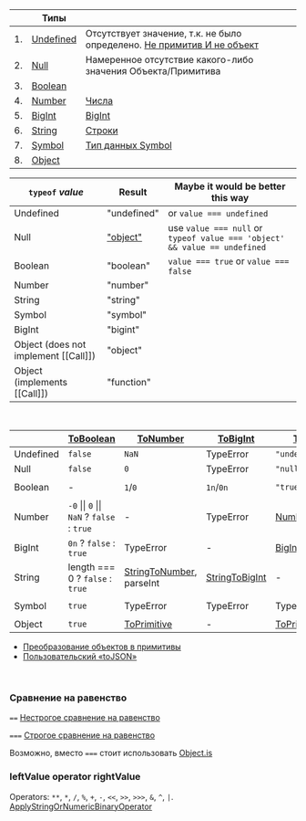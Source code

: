 
|    | Типы                                                                                                                              |                                                                                                                             |
|----|-----------------------------------------------------------------------------------------------------------------------------------|-----------------------------------------------------------------------------------------------------------------------------|
| 1. | [Undefined](https://tc39.es/ecma262/multipage/ecmascript-data-types-and-values.html#sec-ecmascript-language-types-undefined-type) | Отсутствует значение, т.к. не было определено. [Не примитив И не объект](https://2ality.com/2013/05/history-undefined.html) | 
| 2. | [Null](https://tc39.es/ecma262/multipage/ecmascript-data-types-and-values.html#sec-ecmascript-language-types-null-type)           | Намеренное отсутствие какого-либо значения Объекта/Примитива                                                                | 
| 3. | [Boolean](https://tc39.es/ecma262/multipage/ecmascript-data-types-and-values.html#sec-ecmascript-language-types-boolean-type)     |                                                                                                                             | 
| 4. | [Number](https://tc39.es/ecma262/multipage/ecmascript-data-types-and-values.html#sec-ecmascript-language-types-number-type)       | [Числа](https://learn.javascript.ru/number)                                                                                 | 
| 5. | [BigInt](https://tc39.es/ecma262/multipage/ecmascript-data-types-and-values.html#sec-ecmascript-language-types-bigint-type)       | [BigInt](https://learn.javascript.ru/bigint)                                                                                | 
| 6. | [String](https://tc39.es/ecma262/multipage/ecmascript-data-types-and-values.html#sec-ecmascript-language-types-string-type)       | [Строки](https://learn.javascript.ru/string)                                                                                | 
| 7. | [Symbol](https://tc39.es/ecma262/multipage/ecmascript-data-types-and-values.html#sec-ecmascript-language-types-symbol-type)       | [Тип данных Symbol](https://learn.javascript.ru/symbol)                                                                     | 
| 8. | [Object](https://tc39.es/ecma262/multipage/ecmascript-data-types-and-values.html#sec-object-type)                                 |                                                                                                                             | 
  
| `typeof` *value*                     | Result                                                  | Maybe it would be better this way                                         |
|--------------------------------------|---------------------------------------------------------|---------------------------------------------------------------------------|
| Undefined                            | "undefined"                                             | or `value === undefined`                                                  |
| Null                                 | ["object"](https://2ality.com/2013/10/typeof-null.html) | use `value === null` or `typeof value === 'object' && value == undefined` |
| Boolean                              | "boolean"                                               | `value === true` or `value === false`                                     |
| Number                               | "number"                                                |
| String                               | "string"                                                |
| Symbol                               | "symbol"                                                |
| BigInt                               | "bigint"                                                |
| Object (does not implement [[Call]]) | "object"                                                |
| Object (implements [[Call]])         | "function"                                              |
<br/>

|           | [ToBoolean](https://tc39.es/ecma262/multipage/abstract-operations.html#sec-toboolean) | [ToNumber](https://tc39.es/ecma262/multipage/abstract-operations.html#sec-tonumber)             | [ToBigInt](https://tc39.es/ecma262/multipage/abstract-operations.html#sec-tobigint)                        | [ToString](https://tc39.es/ecma262/multipage/abstract-operations.html#sec-tostring)                                           | [ToObject](https://tc39.es/ecma262/multipage/abstract-operations.html#sec-toobject)                                      |
|-----------|---------------------------------------------------------------------------------------|-------------------------------------------------------------------------------------------------|------------------------------------------------------------------------------------------------------------|-------------------------------------------------------------------------------------------------------------------------------|--------------------------------------------------------------------------------------------------------------------------|
| Undefined | `false`                                                                               | `NaN`                                                                                           | TypeError                                                                                                  | `"undefined"`                                                                                                                 | TypeError                                                                                                                |
| Null      | `false`                                                                               | `0`                                                                                             | TypeError                                                                                                  | `"null"`                                                                                                                      | TypeError                                                                                                                |
| Boolean   | -                                                                                     | `1`/`0`                                                                                         | `1n`/`0n`                                                                                                  | `"true"/"false"`                                                                                                              | [`new Boolean(value)`](https://tc39.es/ecma262/multipage/fundamental-objects.html#sec-boolean-constructor-boolean-value) |
| Number    | `-0` &#124;&#124; `0` &#124;&#124; `NaN` ? `false` : `true`                           | -                                                                                               | TypeError                                                                                                  | [Number::toString](https://tc39.es/ecma262/multipage/ecmascript-data-types-and-values.html#sec-numeric-types-number-tostring) | [`new Number(value)`](https://tc39.es/ecma262/multipage/numbers-and-dates.html#sec-number-constructor-number-value)      |
| BigInt    | `0n` ? `false` : `true`                                                               | TypeError                                                                                       | -                                                                                                          | [BigInt::toString](https://tc39.es/ecma262/multipage/ecmascript-data-types-and-values.html#sec-numeric-types-bigint-tostring) | [`new BigInt(value)`](https://tc39.es/ecma262/multipage/numbers-and-dates.html#sec-bigint-constructor-number-value)      |
| String    | length === 0 ? `false` : `true`                                                       | [StringToNumber](https://tc39.es/ecma262/multipage/abstract-operations.html#sec-stringtonumber),<br/> parseInt | [StringToBigInt](https://tc39.es/ecma262/multipage/abstract-operations.html#sec-stringtobigint)            | -                                                                                                                             | [`new String(value)`](https://tc39.es/ecma262/multipage/text-processing.html#sec-string-constructor-string-value)        |
| Symbol    | `true`                                                                                | TypeError                                                                                       | TypeError                                                                                                  | TypeError                                                                                                                     | [`new Symbol(descr)`](https://tc39.es/ecma262/multipage/fundamental-objects.html#sec-symbol-description)                 |
| Object    | `true`                                                                                | [ToPrimitive](https://tc39.es/ecma262/multipage/abstract-operations.html#sec-toprimitive)       | -                                                                                                          | [ToPrimitive](https://tc39.es/ecma262/multipage/abstract-operations.html#sec-toprimitive)                                     | -                                                                                                                        |

- [Преобразование объектов в примитивы](https://learn.javascript.ru/object-toprimitive)
- [Пользовательский «toJSON»](https://learn.javascript.ru/json#polzovatelskiy-tojson)
<br/>
  
### Сравнение на равенство

`==` [Нестрогое сравнение на равенство](https://tc39.es/ecma262/multipage/abstract-operations.html#sec-islooselyequal)

`===` [Строгое сравнение на равенство](https://tc39.es/ecma262/multipage/abstract-operations.html#sec-isstrictlyequal)

Возможно, вместо `===` стоит использовать [Object.is](https://tc39.es/ecma262/multipage/fundamental-objects.html#sec-object.is)

### leftValue operator rightValue 

Operators: `**`, `*`, `/`, `%`, `+`, `-`, `<<`, `>>`, `>>>`, `&`, `^`, `|`.  
[ApplyStringOrNumericBinaryOperator](https://tc39.es/ecma262/multipage/ecmascript-language-expressions.html#sec-applystringornumericbinaryoperator)
